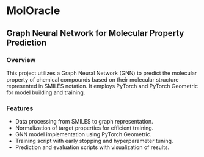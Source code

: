 # MolOracle
## Graph Neural Network for Molecular Property Prediction

### Overview
This project utilizes a Graph Neural Network (GNN) to predict the molecular property of chemical compounds based on their molecular structure represented in SMILES notation. It employs PyTorch and PyTorch Geometric for model building and training.

### Features
- Data processing from SMILES to graph representation.
- Normalization of target properties for efficient training.
- GNN model implementation using PyTorch Geometric.
- Training script with early stopping and hyperparameter tuning.
- Prediction and evaluation scripts with visualization of results.
